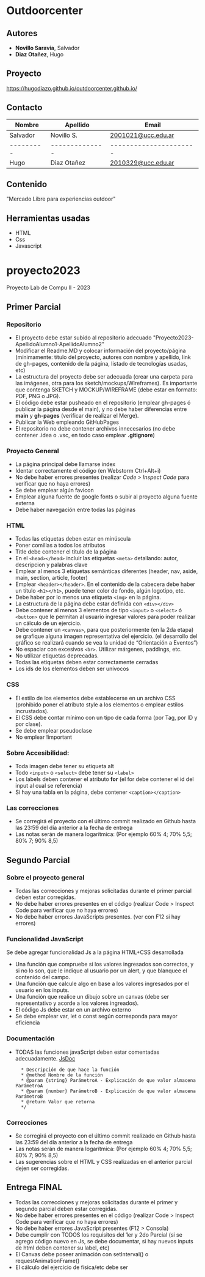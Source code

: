 # Outdoorcenter

## Autores
- **Novillo Saravia**, Salvador 
- **Diaz Otañez**, Hugo

## Proyecto 
https://hugodiazo.github.io/outdoorcenter.github.io/


## Contacto 

|Nombre   | Apellido     | Email                |
|---------|--------------|----------------------|
|Salvador |Novillo S.    |2001021@ucc.edu.ar    |
|---------|--------------|----------------------|
|Hugo     |Diaz Otañez   |2010329@ucc.edu.ar    |

## Contenido
"Mercado Libre para experiencias outdoor"

## Herramientas usadas

- HTML
- Css
- Javascript
# proyecto2023
 Proyecto Lab de Compu II - 2023

## Primer Parcial

### Repositorio
-  El proyecto debe estar subido al repositorio adecuado "Proyecto2023-ApellidoAlumno1-ApellidoAlumno2"
-  Modificar el Readme.MD y colocar información del proyecto/página (mínimamente: título del proyecto, autores con nombre y apellido, link de gh-pages, contenido de la página,  listado de tecnologías usadas, etc)
-  La estructura del proyecto debe ser adecuada (crear una carpeta para las imágenes, otra para los sketch/mockups/Wireframes). Es importante que contenga SKETCH y MOCKUP/WIREFRAME (debe estar en formato: PDF, PNG o JPG).
-  El código debe estar pusheado en el repositorio (emplear gh-pages ó publicar la página desde el main), y no debe haber diferencias entre **main** y **gh-pages** (verificar de realizar el Merge).
-  Publicar la Web empleando GitHubPages
-  El repositorio no debe contener archivos innecesarios (no debe contener .idea o .vsc, en todo caso emplear **.gitignore**)

### Proyecto General
-  La página principal debe llamarse index
-  Identar correctamente el código (en Webstorm Ctrl+Alt+i)
-  No debe haber errores presentes (realizar *Code* > *Inspect Code* para verificar que no haya errores)
-  Se debe emplear algún favicon
-  Emplear alguna fuente de google fonts o subir al proyecto alguna fuente externa
-  Debe haber navegación entre todas las páginas

### HTML
-  Todas las etiquetas deben estar en minúscula
-  Poner comillas a todos los atributos
-  Title debe contener el título de la página
-  En el ```<head></head>``` incluir las etiquetas ```<meta>``` detallando: autor, descripcion y palabras clave
-  Emplear al menos 3 etiquetas semánticas diferentes (header, nav, aside, main, section, article, footer)
-  Emplear ```<header></header>```. En el contenido de la cabecera debe haber un título ```<h1></h1>```, puede tener color de fondo, algún logotipo, etc.
-  Debe haber por lo menos una etiqueta ```<img>``` en la página.
-  La estructura de la página debe estar definida con ```<div></div>```
-  Debe contener al menos 3 elementos de tipo ```<input>``` o ```<select>``` ó ```<button>``` que le permitan al usuario ingresar valores para poder realizar un cálculo de un ejercicio.
-  Debe contener un ```<canvas>```, para que posteriormente (en la 2da etapa) se grafique alguna imagen representativa del ejercicio. (el desarrollo del gráfico se realizará cuando se vea la unidad de “Orientación a Eventos”)
-  No espaciar con excesivos ```<br>```. Utilizar márgenes, paddings, etc.
-  No utilizar etiquetas deprecadas.
-  Todas las etiquetas deben estar correctamente cerradas
-  Los ids de los elementos deben ser unívocos

### CSS
-  El estilo de los elementos debe establecerse en un archivo CSS (prohibido poner el atributo style a los elementos o emplear estilos incrustados).
-  El CSS debe contar mínimo con un tipo de cada forma (por Tag, por ID y por clase).
-  Se debe emplear pseudoclase
-  No emplear !important

### Sobre Accesibilidad:
-  Toda imagen debe tener su etiqueta alt
-  Todo ```<input>``` o ```<select>``` debe tener su ```<label>```
-  Los labels deben contener el atributo **for** (el for debe contener el id del input al cual se referencia) 
-  Si hay una tabla en la página, debe contener ```<caption></caption>```

### Las correcciones
* Se corregirá el proyecto con el último commit realizado en Github hasta las 23:59 del día anterior a la fecha de entrega
* Las notas serán de manera logarítmica: (Por ejemplo 60% 4; 70% 5,5; 80% 7; 90% 8,5)



##  Segundo Parcial

### Sobre el proyecto general
-  Todas las correcciones y mejoras solicitadas durante el primer parcial deben estar corregidas.
-  No debe haber errores presentes en el código (realizar Code > Inspect Code para verificar que no haya errores)
-  No debe haber errores JavaScripts presentes. (ver con F12 si hay errores)

### Funcionalidad JavaScript
Se debe agregar funcionalidad Js a la página HTML+CSS desarrollada
-  Una función que compruebe si los valores ingresados son correctos, y si no lo son, que le indique al usuario por un alert, y que blanquee el contenido del campo.
-  Una función que calcule algo en base a los valores ingresados por el usuario en los inputs.
-  Una función que realice un dibujo sobre un canvas (debe ser representativo y acorde a los valores ingreados).
-  El código Js debe estar en un archivo externo
-  Se debe emplear var, let o const según corresponda para mayor eficiencia

### Documentación
-  TODAS las funciones javaScript deben estar comentadas adecuadamente. [JsDoc](https://jsdoc.app/about-getting-started.html)
   ```/**
     * Descripción de que hace la función
     * @method Nombre de la función
     * @param {string} ParámetroA - Explicación de que valor almacena ParámetroA
     * @param {number} ParámetroB - Explicación de que valor almacena ParámetroB
     * @return Valor que retorna
     */
   ```
   
###  Correcciones
* Se corregirá el proyecto con el último commit realizado en Github hasta las 23:59 del día anterior a la fecha de entrega
* Las notas serán de manera logarítmica: (Por ejemplo 60% 4; 70% 5,5; 80% 7; 90% 8,5)
* Las sugerencias sobre el HTML y CSS realizadas en el anterior parcial dejen ser corregidas.

   
## Entrega FINAL
-  Todas las correcciones y mejoras solicitadas durante el primer y segundo parcial deben estar corregidas.
-  No debe haber errores presentes en el código (realizar Code > Inspect Code para verificar que no haya errores)
-  No debe haber errores JavaScript presentes (F12 > Consola)
- Debe cumplir con TODOS los requisitos del 1er y 2do Parcial (si se agrego código nuevo en Js, se debe documentar, si hay nuevos inputs de html deben contener su label, etc)
-  El Canvas debe poseer animación con setInterval() o requestAnimationFrame()
- El cálculo del ejercicio de física/etc debe ser
